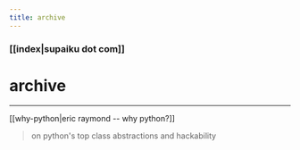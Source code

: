 ```yaml
---
title: archive
---
```


### [[index|supaiku dot com]]

# archive

---

[[why-python|eric raymond -- why python?]]
> on python's top class abstractions and hackability
